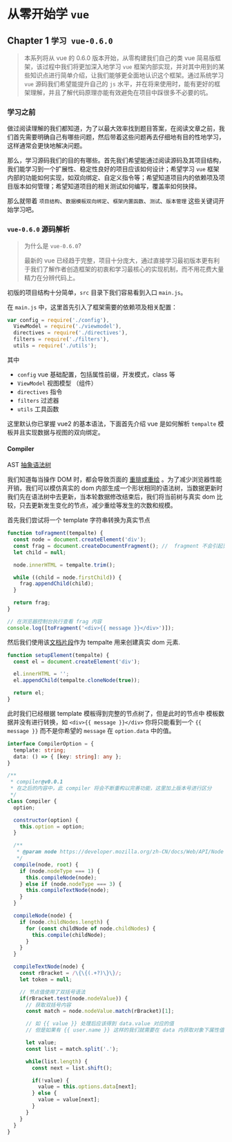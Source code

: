# 从零开始学 `vue`

## Chapter 1 `学习 vue-0.6.0`

> 本系列将从 vue 的 0.6.0 版本开始，从零构建我们自己的类 vue 简易版框架，该过程中我们将更加深入地学习 `vue` 框架内部实现，并对其中用到的某些知识点进行简单介绍，让我们能够更全面地认识这个框架。通过系统学习 `vue` 源码我们希望能提升自己的 `js` 水平，并在将来使用时，能有更好的框架理解，并且了解代码原理亦能有效避免在项目中踩很多不必要的坑。

### 学习之前

做过阅读理解的我们都知道，为了以最大效率找到题目答案，在阅读文章之前，我们首先需要明确自己有哪些问题，然后带着这些问题再去仔细地有目的性地学习，这样通常会更快地解决问题。

那么，学习源码我们的目的有哪些。首先我们希望能通过阅读源码及其项目结构，我们能学习到一个扩展性、稳定性良好的项目应该如何设计；希望学习 `vue` 框架内部的功能如何实现，如双向绑定、自定义指令等；希望知道项目内的依赖项及项目版本如何管理；希望知道项目的相关测试如何编写，覆盖率如何抉择。

那么就带着 `项目结构`、`数据模板双向绑定`、`框架内置函数`、`测试`、`版本管理` 这些关键词开始学习吧。

### `vue-0.6.0` 源码解析

> 为什么是 `vue-0.6.0`?
>
> 最新的 vue 已经趋于完整，项目十分庞大，通过直接学习最初版本更有利于我们了解作者创造框架的初衷和学习最核心的实现机制，而不用花费大量精力在分辨代码上。

初版的项目结构十分简单，`src` 目录下我们容易看到入口 `main.js`。

在 `main.js` 中，这里首先引入了框架需要的依赖项及相关配置：

```js
var config = require('./config'),
  ViewModel = require('./viewmodel'),
  directives = require('./directives'),
  filters = require('./filters'),
  utils = require('./utils');
```

其中

- `config` vue 基础配置，包括属性前缀，开发模式，class 等
- `ViewModel` 视图模型 （组件）
- `directives` 指令
- `filters` 过滤器
- `utils` 工具函数

这里默认你已掌握 vue2 的基本语法，下面首先介绍 vue 是如何解析 `tempalte` 模板并且实现数据与视图的双向绑定。

#### Compiler

AST [抽象语法树](https://zh.wikipedia.org/wiki/%E6%8A%BD%E8%B1%A1%E8%AA%9E%E6%B3%95%E6%A8%B9)

我们知道每当操作 DOM 时，都会导致页面的 [重排或重绘](https://sites.google.com/site/getsnippet/javascript/dom/repaints-and-reflows-manipulating-the-dom-responsibly) 。为了减少浏览器性能开销，我们可以模仿真实的 dom 内部生成一个形状相同的语法树，当数据更新时我们先在语法树中去更新，当本轮数据修改结束后，我们将当前树与真实 dom 比较，只去更新发生变化的节点，减少重绘等发生的次数和规模。

首先我们尝试将一个 template 字符串转换为真实节点

```js
function toFragment(tempalte) {
  const node = document.createElement('div');
  const frag = document.createDocumentFragment(); //  fragment 不会引起页面回流
  let child = null;

  node.innerHTML = tempalte.trim();

  while ((child = node.firstChild)) {
    frag.appendChild(child);
  }

  return frag;
}

// 在浏览器控制台执行查看 frag 内容
console.log([toFragment('<div>{{ message }}</div>')]);
```

然后我们使用该[文档片段](https://developer.mozilla.org/zh-CN/docs/Web/API/Document/createDocumentFragment)作为 tempalte 用来创建真实 dom 元素.

```js
function setupElement(tempalte) {
  const el = document.createElement('div');

  el.innerHTML = '';
  el.appendChild(tempalte.cloneNode(true));

  return el;
}
```

此时我们已经根据 template 模板得到完整的节点树了，但是此时的节点中 模板数据并没有进行转换，如 `<div>{{ message }}</div>` 你将只能看到一个 `{{ message }}` 而不是你希望的 `message` 在 `option.data` 中的值。

```ts
interface CompilerOption = {
  template: string;
  data: () => { [key: string]: any };
}
```

```js
/**
 * compiler@v0.0.1
 * 在之后的内容中，此 compiler 将会不断重构以完善功能，这里加上版本号进行区分
 */
class Compiler {
  option;

  constructor(option) {
    this.option = option;
  }

  /**
   * @param node https://developer.mozilla.org/zh-CN/docs/Web/API/Node
   */
  compile(node, root) {
    if (node.nodeType === 1) {
      this.compileNode(node);
    } else if (node.nodeType === 3) {
      this.compileTextNode(node);
    }
  }

  compileNode(node) {
    if (node.childNodes.length) {
      for (const childNode of node.childNodes) {
        this.compile(childNode);
      }
    }
  }

  compileTextNode(node) {
    const rBracket = /\{\{(.+?)\}\}/;
    let token = null;

    // 节点值使用了双括号语法
    if(rBracket.test(node.nodeValue)) {
      // 获取双括号内容
      const match = node.nodeValue.match(rBracket)[1];

      // 如 {{ value }} 处理后应该得到 data.value 对应的值
      // 但是如果有 {{ user.name }} 这样的我们就需要在 data 内获取对象下属性值

      let value;
      const list = match.split('.');

      while(list.length) {
        const next = list.shift();

        if(!value) {
          value = this.options.data[next];
        } else {
          value = value[next];
        }
      }
    }
  }
}
```
